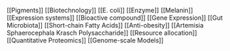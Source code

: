 [[Pigments]]
[[Biotechnology]]
[[E. coli]]
[[Enzyme]]
[[Melanin]]
[[Expression systems]]
[[Bioactive compound]]
[[Gene Expression]]
[[Gut Microbiota]]
[[Short-chain Fatty Acids]]
[[Anti-obesity]]
[[Artemisia Sphaerocephala Krasch Polysaccharide]]
[[Resource allocation]]
[[Quantitative Proteomics]]
[[Genome-scale Models]]
